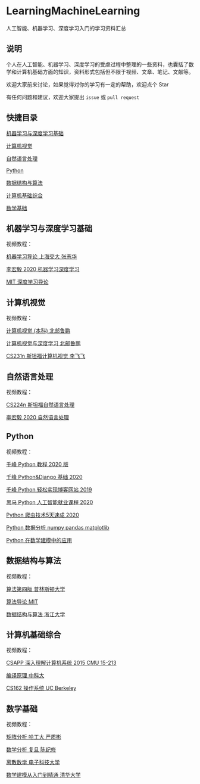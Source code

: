 # LearningMachineLearning

人工智能、机器学习、深度学习入门的学习资料汇总

## 说明

个人在人工智能、机器学习、深度学习的受虐过程中整理的一些资料，也囊括了数学和计算机基础方面的知识，资料形式包括但不限于视频、文章、笔记、文献等。

欢迎大家前来讨论，如果觉得对你的学习有一定的帮助，欢迎点个 Star

有任何问题和建议，欢迎大家提出 `issue` 或 `pull request`

## 快捷目录

[机器学习与深度学习基础](#机器学习与深度学习基础)

[计算机视觉](#计算机视觉)

[自然语言处理](#自然语言处理)

[Python](#Python)

[数据结构与算法](#数据结构与算法)

[计算机基础综合](#计算机基础综合)

[数学基础](#数学基础)

## 机器学习与深度学习基础

视频教程：

[机器学习导论 上海交大 张志华](https://www.bilibili.com/video/BV1jt411b76n)

[李宏毅 2020 机器学习深度学习](https://www.bilibili.com/video/BV1JE411g7XF)

[MIT 深度学习导论](https://www.bilibili.com/video/BV1YK411J7Kt)

## 计算机视觉

视频教程：

[计算机视觉 (本科) 北邮鲁鹏](https://www.bilibili.com/video/BV1nz4y197Qv)

[计算机视觉与深度学习 北邮鲁鹏](https://www.bilibili.com/video/BV1V54y1B7K3)

[CS231n 斯坦福计算机视觉 李飞飞](https://www.bilibili.com/video/BV1TJ411d7b7)

## 自然语言处理

视频教程：

[CS224n 斯坦福自然语言处理](https://www.bilibili.com/video/BV1pt411h7aT)

[李宏毅 2020 自然语言处理](https://www.bilibili.com/video/BV1wE411W7TV)

## Python

视频教程：

[千峰 Python 教程 2020 版](https://www.bilibili.com/video/BV1qK411n7gQ)

[千峰 Python&Django 基础 2020](https://www.bilibili.com/video/BV1mz4y1Q7F4)

[千峰 Python 轻松实现博客网站 2019](https://www.bilibili.com/video/BV1R4411J7YF)

[黑马 Python 人工智能就业课程 2020](https://www.bilibili.com/video/BV1zz4y1D7Am)

[Python 爬虫技术5天速成 2020](https://www.bilibili.com/video/BV12E411A7ZQ)

[Python 数据分析 numpy pandas matplotlib](https://www.bilibili.com/video/BV1hx411d7jb)

[Python 在数学建模中的应用](https://www.bilibili.com/video/BV12h411d7Dm)

## 数据结构与算法

视频教程：

[算法第四版 普林斯顿大学](https://www.bilibili.com/video/BV1Jt411P77c)

[算法导论 MIT](https://www.bilibili.com/video/BV1Tb411M7FA)

[数据结构与算法 浙江大学](https://www.bilibili.com/video/BV1AE411x7L5)

## 计算机基础综合

视频教程：

[CSAPP 深入理解计算机系统 2015 CMU 15-213](https://www.bilibili.com/video/BV1iW411d7hd)

[编译原理 中科大](https://www.bilibili.com/video/BV17W41187gL)

[CS162 操作系统 UC Berkeley](https://www.bilibili.com/video/BV1yk4y1q7C6)

## 数学基础

视频教程：

[矩阵分析 哈工大 严质彬](https://www.bilibili.com/video/BV19x411878L)

[数学分析 复旦 陈纪修](https://www.bilibili.com/video/BV12s411h7v4)

[离散数学 电子科技大学](https://www.bilibili.com/video/BV1cs411H7sz)

[数学建模从入门到精通 清华大学](https://www.bilibili.com/video/BV1fb411C7wt)
